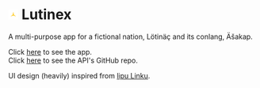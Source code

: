 # <img src="/public/assets/logo.svg" alt="Logo" width="20"/> Lutinex
A multi-purpose app for a fictional nation, Lötinäç and its conlang, Äšakap.

Click [here](https://zhyov.github.io/Lutinex/) to see the app.<br>Click [here](https://github.com/Zhyov/LutinexAPI) to see the API's GitHub repo.

UI design (heavily) inspired from [lipu Linku](https://linku.la/).
